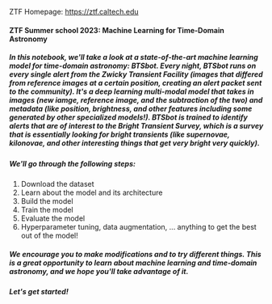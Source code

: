 ZTF Homepage: https://ztf.caltech.edu

#### ZTF Summer school 2023: Machine Learning for Time-Domain Astronomy

##### In this notebook, we'll take a look at a state-of-the-art machine learning model for time-domain astronomy: BTSbot. Every night, BTSbot runs on every single alert from the Zwicky Transient Facility (images that differed from reference images at a certain position, creating an alert packet sent to the community). It's a deep learning multi-modal model that takes in images (new iamge, reference image, and the subtraction of the two) and metadata (like position, brightness, and other features including some generated by other specialized models!). BTSbot is trained to identify alerts that are of interest to the Bright Transient Survey, which is a survey that is essentially looking for bright transients (like supernovae, kilonovae, and other interesting things that get very bright very quickly).

##### We'll go through the following steps:
1. Download the dataset
2. Learn about the model and its architecture
3. Build the model
4. Train the model
5. Evaluate the model
6. Hyperparameter tuning, data augmentation, ... anything to get the best out of the model!

##### We encourage you to make modifications and to try different things. This is a great opportunity to learn about machine learning and time-domain astronomy, and we hope you'll take advantage of it.

##### Let's get started!
